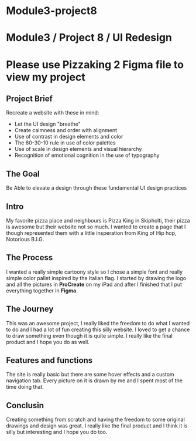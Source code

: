 # Module3-project8

# Module3 / Project 8 / UI Redesign

# Please use Pizzaking 2 Figma file to view my project

## Project Brief 

Recreate a website with these in mind: 

* Let the UI design "breathe"
* Create calmness and order with alignment
* Use of contrast in design elements and color
* The 60-30-10 rule in use of color palettes
* Use of scale in design elements and visual hierarchy
* Recognition of emotional cognition in the use of typography

## The Goal
Be Able to elevate a design through these fundamental UI design practices

## Intro 
My favorite pizza place and neighbours is Pizza King in Skipholti, their pizza is awesome but their website not so much. I wanted to create a page that I though represented them with a little insperation from King of Hip hop, Notorious B.I.G.

## The Process 
I wanted a really simple cartoony style so I chose a simple font and really simple color pallet inspired by the Italian flag. I started by drawing the logo and all the pictures in <strong>ProCreate</strong> on my iPad and after I finished that I put everything together in <strong>Figma</strong>.

## The Journey 
This was an awesome project, I really liked the freedom to do what I wanted to do and I had a lot of fun creating this silly website. I loved to get a chance to draw something even though it is quite simple. I really like the final product and I hope you do as well. 

## Features and functions 
The site is really basic but there are some hover effects and a custom navigation tab. Every picture on it is drawn by me and I spent most of the time doing that. 

## Conclusin 
Creating something from scratch and having the freedom to some original drawings and design was great. I really like the final product and I think it is silly but interesting and I hope you do too. 
